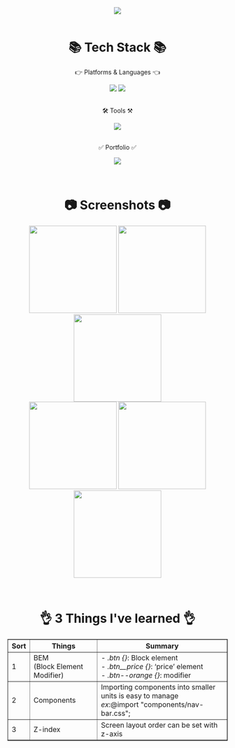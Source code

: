 <div align=center>
    <img src="https://capsule-render.vercel.app/api?type=soft&color=auto&height=200&section=header&text=KakaoTalk-clone&fontSize=90" />
</div>
<br>

<div align=center>
    <h1>📚 Tech Stack 📚</h1>
    <p>👉 Platforms & Languages 👈</p>
</div>
<div align=center>
    <img src="https://img.shields.io/badge/HTML5-E34F26?style=flat&logo=html5&logoColor=white"/>
    <img src="https://img.shields.io/badge/CSS3-1572B6?style=flat&logo=CSS3&logoColor=white" />
</div>
<br>

<div align=center>
    <p>🛠 Tools ⚒</p>
</div>
<div align=center>
    <img src="https://img.shields.io/badge/VisualStudioCode-007ACC?style=flat&logo=VisualStudioCode&logoColor=white" />
</div>
<br>

<div align=center>
    <p>✅ Portfolio ✅</p>
</div>
<div align=center>
    <a href="https://onelife90.github.io/kokoa-clone/">
        <img src="https://img.shields.io/badge/Portfolio-E40046?style=flat&logo=readthedocs&logoColor=white" />
    </a>
</div>
<br>
<br>

<div align=center>
    <h1>📷 Screenshots 📷</h1>
</div>
<section>
    <div align=center>
        <img src="https://bit.ly/448UjDP" width="200" />
        <img src="https://bit.ly/44ZNIgr" width="200" />
        <img src="https://bit.ly/3YuOHmn" width="200" />
    </div>
    <div align=center>
        <img src="https://bit.ly/3Ov4cpL" width="200" />
        <img src="https://bit.ly/3KBKrvv" width="200" />
        <img src="https://bit.ly/3KAP5Kb" width="200" />
    </div>
</section>
<br>
<br>

<div align=center>
    <h1>👌 3 Things I've learned 👌</h1>
    <table border="1">
        <th> Sort </th>
        <th> Things </th>
        <th> Summary </th>
        <tr>
            <td>1</td> 
            <td>BEM<br>(Block Element Modifier)</td> 
            <td>
            <em>- .btn {}</em>: Block element<br>
            <em>- .btn__price {}</em>: ‘price’ element<br>
            <em>- .btn--orange {}</em>: modifier
            </td>
        </tr>
        <tr>
            <td>2</td>
            <td>Components</td>
            <td>Importing components into smaller units is easy to manage<br>
                <em>ex</em>:@import "components/nav-bar.css";
            </td>
        </tr>
        <tr>
            <td>3</td>
            <td>Z-index</td>
            <td>Screen layout order can be set with z-axis</td>
        </tr>
</div>
